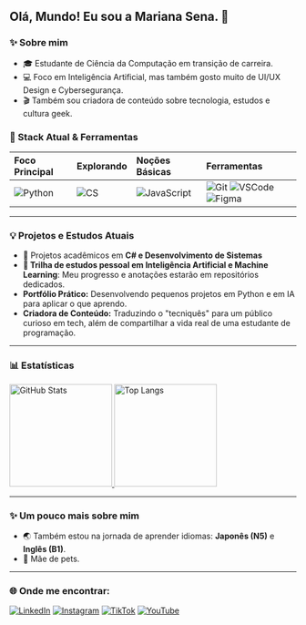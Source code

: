## Olá, Mundo! Eu sou a Mariana Sena. 👋

### ✨ Sobre mim
- 🎓 Estudante de Ciência da Computação em transição de carreira.
- 💻 Foco em Inteligência Artificial, mas também gosto muito de UI/UX Design e Cybersegurança.
- 🎬 Também sou criadora de conteúdo sobre tecnologia, estudos e cultura geek.

### 🚀 Stack Atual & Ferramentas

| Foco Principal | Explorando | Noções Básicas | Ferramentas |
| :--- | :--- | :--- | :--- |
| ![Python](https://skillicons.dev/icons?i=python) | ![CS](https://skillicons.dev/icons?i=cs) | ![JavaScript](https://skillicons.dev/icons?i=html,css) | ![Git](https://skillicons.dev/icons?i=git) ![VSCode](https://skillicons.dev/icons?i=vscode) ![Figma](https://skillicons.dev/icons?i=figma)

---

### 💡 Projetos e Estudos Atuais

- 🚀 Projetos acadêmicos em **C# e Desenvolvimento de Sistemas** 
- **🤖 Trilha de estudos pessoal em Inteligência Artificial e Machine Learning**: Meu progresso e anotações estarão em repositórios dedicados.
- **Portfólio Prático:** Desenvolvendo pequenos projetos em Python e em IA para aplicar o que aprendo.
- **Criadora de Conteúdo:** Traduzindo o "tecniquês" para um público curioso em tech, além de compartilhar a vida real de uma estudante de programação.

---

### 📊 Estatísticas

<div>
  <a href="https://github.com/mariisena">
    <img src="https://github-readme-stats.vercel.app/api?username=mariisena&theme=tokyonight&show_icons=true&hide_border=true&count_private=true" alt="GitHub Stats" height="180em" />
    <img src="https://github-readme-stats.vercel.app/api/top-langs/?username=mariisena&theme=tokyonight&show_icons=true&hide_border=true&layout=compact" alt="Top Langs" height="180em" />
  </a>
</div>

---

### ✨ Um pouco mais sobre mim

- 🌏 Também estou na jornada de aprender idiomas: **Japonês (N5)** e **Inglês (B1)**.
- 🐶 Mãe de pets.

---

### 🌐 Onde me encontrar:

[![LinkedIn](https://img.shields.io/badge/LinkedIn-0077B5?style=for-the-badge&logo=linkedin&logoColor=white)](https://www.linkedin.com/in/marianarsena/)
[![Instagram](https://img.shields.io/badge/Instagram-E4405F?style=for-the-badge&logo=instagram&logoColor=white)](https://www.instagram.com/maarianasena/)
[![TikTok](https://img.shields.io/badge/TikTok-000000?style=for-the-badge&logo=tiktok&logoColor=white)](https://www.tiktok.com/@maarianasena)
[![YouTube](https://img.shields.io/badge/YouTube-FF0000?style=for-the-badge&logo=youtube&logoColor=white)](https://www.youtube.com/@marianasenaa)

